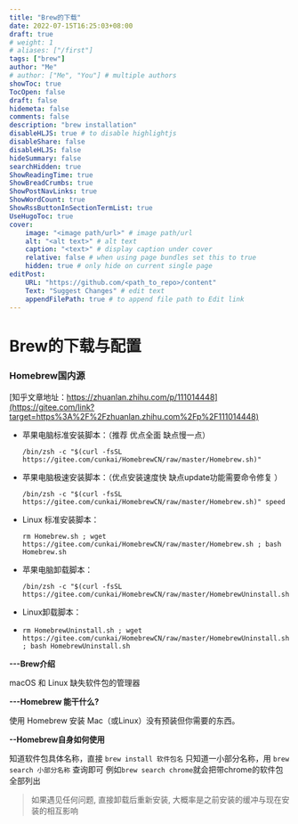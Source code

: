 ```yaml
---
title: "Brew的下载"
date: 2022-07-15T16:25:03+08:00
draft: true
# weight: 1
# aliases: ["/first"]
tags: ["brew"]
author: "Me"
# author: ["Me", "You"] # multiple authors
showToc: true
TocOpen: false
draft: false
hidemeta: false
comments: false
description: "brew installation"
disableHLJS: true # to disable highlightjs
disableShare: false
disableHLJS: false
hideSummary: false
searchHidden: true
ShowReadingTime: true
ShowBreadCrumbs: true
ShowPostNavLinks: true
ShowWordCount: true
ShowRssButtonInSectionTermList: true
UseHugoToc: true
cover:
    image: "<image path/url>" # image path/url
    alt: "<alt text>" # alt text
    caption: "<text>" # display caption under cover
    relative: false # when using page bundles set this to true
    hidden: true # only hide on current single page
editPost:
    URL: "https://github.com/<path_to_repo>/content"
    Text: "Suggest Changes" # edit text
    appendFilePath: true # to append file path to Edit link
---
```

# **Brew的下载与配置**

### Homebrew国内源

[知乎文章地址：https://zhuanlan.zhihu.com/p/111014448](https://gitee.com/link?target=https%3A%2F%2Fzhuanlan.zhihu.com%2Fp%2F111014448)

- 苹果电脑标准安装脚本：（推荐 优点全面 缺点慢一点）

  ```
  /bin/zsh -c "$(curl -fsSL https://gitee.com/cunkai/HomebrewCN/raw/master/Homebrew.sh)"
  ```

- 苹果电脑极速安装脚本：（优点安装速度快 缺点update功能需要命令修复 ）

  ```
  /bin/zsh -c "$(curl -fsSL https://gitee.com/cunkai/HomebrewCN/raw/master/Homebrew.sh)" speed
  ```

- Linux 标准安装脚本：

  ```
  rm Homebrew.sh ; wget https://gitee.com/cunkai/HomebrewCN/raw/master/Homebrew.sh ; bash Homebrew.sh
  ```

- 苹果电脑卸载脚本：

  ```
  /bin/zsh -c "$(curl -fsSL https://gitee.com/cunkai/HomebrewCN/raw/master/HomebrewUninstall.sh)"
  ```

- Linux卸载脚本：

- ```
  rm HomebrewUninstall.sh ; wget https://gitee.com/cunkai/HomebrewCN/raw/master/HomebrewUninstall.sh ; bash HomebrewUninstall.sh
  ```

  

**---Brew介绍**

macOS 和 Linux 缺失软件包的管理器

**---Homebrew 能干什么?**

使用 Homebrew 安装 Mac（或Linux）没有预装但你需要的东西。

**--Homebrew自身如何使用**

知道软件包具体名称，直接 `brew install 软件包名` 只知道一小部分名称，用 `brew search 小部分名称` 查询即可 例如`brew search chrome`就会把带chrome的软件包全部列出

> 如果遇见任何问题, 直接卸载后重新安装, 大概率是之前安装的缓冲与现在安装的相互影响

